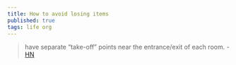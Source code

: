 ```yaml
---
title: How to avoid losing items
published: true
tags: life org
---
```

>  have separate “take-off” points near the entrance/exit of each room. - [HN](https://news.ycombinator.com/item?id=41220059)
